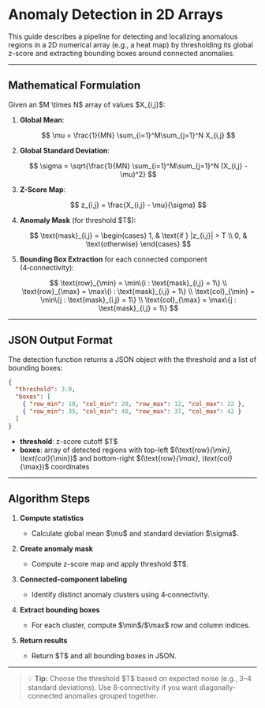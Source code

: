 # Anomaly Detection in 2D Arrays

This guide describes a pipeline for detecting and localizing anomalous regions in a 2D numerical array (e.g., a heat map) by thresholding its global z-score and extracting bounding boxes around connected anomalies.

---

## Mathematical Formulation

Given an \$M \times N\$ array of values \$X\_{i,j}\$:

1. **Global Mean**:

   $$
   \mu = \frac{1}{MN} \sum_{i=1}^M\sum_{j=1}^N X_{i,j}
   $$

2. **Global Standard Deviation**:

   $$
   \sigma = \sqrt{\frac{1}{MN} \sum_{i=1}^M\sum_{j=1}^N (X_{i,j} - \mu)^2}
   $$

3. **Z-Score Map**:

   $$
   z_{i,j} = \frac{X_{i,j} - \mu}{\sigma}
   $$

4. **Anomaly Mask** (for threshold \$T\$):

   $$
   \text{mask}_{i,j} = \begin{cases}
     1, & \text{if } |z_{i,j}| > T \\
     0, & \text{otherwise}
   \end{cases}
   $$

5. **Bounding Box Extraction** for each connected component (4‑connectivity):

   $$
   \text{row}_{\min} = \min\{i : \text{mask}_{i,j} = 1\} \\
   \text{row}_{\max} = \max\{i : \text{mask}_{i,j} = 1\} \\
   \text{col}_{\min} = \min\{j : \text{mask}_{i,j} = 1\} \\
   \text{col}_{\max} = \max\{j : \text{mask}_{i,j} = 1\}
   $$

---

## JSON Output Format

The detection function returns a JSON object with the threshold and a list of bounding boxes:

```json
{
  "threshold": 3.0,
  "boxes": [
    { "row_min": 10, "col_min": 20, "row_max": 12, "col_max": 22 },
    { "row_min": 35, "col_min": 40, "row_max": 37, "col_max": 42 }
  ]
}
```

* **threshold**: z-score cutoff \$T\$
* **boxes**: array of detected regions with top-left \$(\text{row}*{\min}, \text{col}*{\min})\$ and bottom-right \$(\text{row}*{\max}, \text{col}*{\max})\$ coordinates

---

## Algorithm Steps

1. **Compute statistics**

   * Calculate global mean \$\mu\$ and standard deviation \$\sigma\$.

2. **Create anomaly mask**

   * Compute z-score map and apply threshold \$T\$.

3. **Connected-component labeling**

   * Identify distinct anomaly clusters using 4‑connectivity.

4. **Extract bounding boxes**

   * For each cluster, compute \$\min\$/\$\max\$ row and column indices.

5. **Return results**

   * Return \$T\$ and all bounding boxes in JSON.

---

> 💡 **Tip:** Choose the threshold \$T\$ based on expected noise (e.g., 3–4 standard deviations). Use 8‑connectivity if you want diagonally-connected anomalies grouped together.
